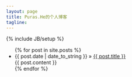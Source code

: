 ```yaml
---
layout: page
title: Puras.He的个人博客
tagline: 
---
```

{% include JB/setup %}

<ul class="posts">
  {% for post in site.posts %}
    <li><span>{{ post.date | date_to_string }}</span> &raquo; <a href="{{ BASE_PATH }}{{ post.url }}">{{ post.title }}</a></li>
    <div>{{ post.content }}</div>
  {% endfor %}
</ul>


